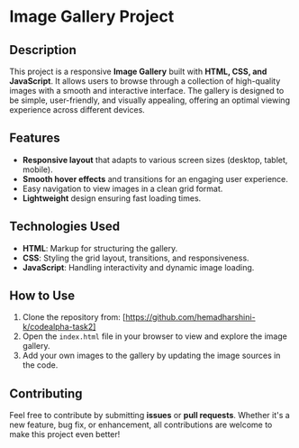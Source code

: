 # Image Gallery Project

## Description

This project is a responsive **Image Gallery** built with **HTML, CSS, and JavaScript**. It allows users to browse through a collection of high-quality images with a smooth and interactive interface. The gallery is designed to be simple, user-friendly, and visually appealing, offering an optimal viewing experience across different devices.

## Features

- **Responsive layout** that adapts to various screen sizes (desktop, tablet, mobile).
- **Smooth hover effects** and transitions for an engaging user experience.
- Easy navigation to view images in a clean grid format.
- **Lightweight** design ensuring fast loading times.

## Technologies Used

- **HTML**: Markup for structuring the gallery.
- **CSS**: Styling the grid layout, transitions, and responsiveness.
- **JavaScript**: Handling interactivity and dynamic image loading.

## How to Use

1. Clone the repository from: [https://github.com/hemadharshini-k/codealpha-task2]
2. Open the `index.html` file in your browser to view and explore the image gallery.
3. Add your own images to the gallery by updating the image sources in the code.

## Contributing

Feel free to contribute by submitting **issues** or **pull requests**. Whether it's a new feature, bug fix, or enhancement, all contributions are welcome to make this project even better!

